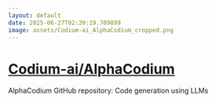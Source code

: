 ```yaml
---
layout: default
date: 2025-06-27T02:39:19.709899
image: assets/Codium-ai_AlphaCodium_cropped.png
---
```


# [Codium-ai/AlphaCodium](https://github.com/Codium-ai/AlphaCodium)

AlphaCodium GitHub repository: Code generation using LLMs

